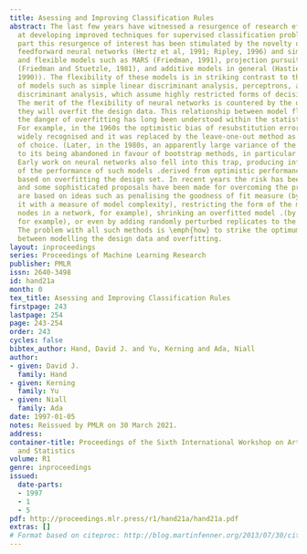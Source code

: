 ```yaml
---
title: Asessing and Improving Classification Rules
abstract: The last few years have witnessed a resurgence of research effort aimed
  at developing improved techniques for supervised classification problems. In a large
  part this resurgence of interest has been stimulated by the novelty of multi-layer
  feedforward neural networks (Hertz et al, 1991; Ripley, 1996) and similar complex
  and flexible models such as MARS (Friedman, 1991), projection pursuit regression
  (Friedman and Stuetzle, 1981), and additive models in general (Hastie and Tibshirani,
  1990)). The flexibility of these models is in striking contrast to the simplicity
  of models such as simple linear discriminant analysis, perceptrons, and logistic
  discriminant analysis, which assume highly restricted forms of decision surface.
  The merit of the flexibility of neural networks is countered by the dangers that
  they will overfit the design data. This relationship between model flexibility and
  the danger of overfitting has long been understood within the statistical community.
  For example, in the 1960s the optimistic bias of resubstitution error rate became
  widely recognised and it was replaced by the leave-one-out method as the method
  of choice. (Later, in the 1980s, an apparently large variance of the latter led
  to its being abandoned in favour of bootstrap methods, in particular the 632 bootstrap.)
  Early work on neural networks also fell into this trap, producing inflated claims
  of the performance of such models .derived from optimistic performance measures
  based on overfitting the design set. In recent years the risk has been recognised,
  and some sophisticated proposals have been made for overcoming the problem. They
  are based on ideas such as penalising the goodness of fit measure (by combining
  it with a measure of model complexity), restricting the form of the model (to few
  nodes in a network, for example), shrinking an overfitted model .(by weight decay,
  for example), or even by adding randomly perturbed replicates to the design set.
  The problem with all such methods is \emph{how} to strike the optimum compromise
  between modelling the design data and overfitting.
layout: inproceedings
series: Proceedings of Machine Learning Research
publisher: PMLR
issn: 2640-3498
id: hand21a
month: 0
tex_title: Asessing and Improving Classification Rules
firstpage: 243
lastpage: 254
page: 243-254
order: 243
cycles: false
bibtex_author: Hand, David J. and Yu, Kerning and Ada, Niall
author:
- given: David J.
  family: Hand
- given: Kerning
  family: Yu
- given: Niall
  family: Ada
date: 1997-01-05
notes: Reissued by PMLR on 30 March 2021.
address:
container-title: Proceedings of the Sixth International Workshop on Artificial Intelligence
  and Statistics
volume: R1
genre: inproceedings
issued:
  date-parts:
  - 1997
  - 1
  - 5
pdf: http://proceedings.mlr.press/r1/hand21a/hand21a.pdf
extras: []
# Format based on citeproc: http://blog.martinfenner.org/2013/07/30/citeproc-yaml-for-bibliographies/
---
```


